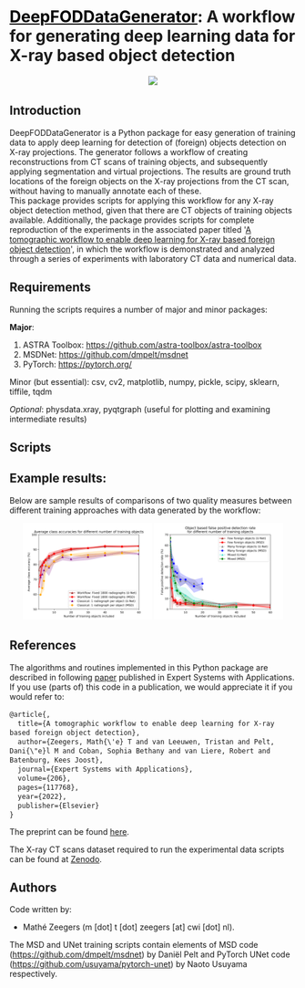 # <a href="https://www.sciencedirect.com/science/article/pii/S0957417422010429" style="color: black;">DeepFODDataGenerator</a>: A workflow for generating deep learning data for X-ray based object detection

   <p align="center">
   <img src="./images/Workflowv3Applied_simplified.svg">
    </p>
    
## Introduction

DeepFODDataGenerator is a Python package for easy generation of training data to apply deep learning for detection of (foreign) objects detection on X-ray projections. The generator follows a workflow of creating reconstructions from CT scans of training objects, and subsequently applying segmentation and virtual projections. The results are ground truth locations of the foreign objects on the X-ray projections from the CT scan, without having to manually annotate each of these.  
This package provides scripts for applying this workflow for any X-ray object detection method, given that there are CT objects of training objects available. Additionally, the package provides scripts for complete reproduction of the experiments in the associated paper titled '[A tomographic workflow to enable deep learning for X-ray based foreign object detection](https://www.sciencedirect.com/science/article/pii/S0957417422010429)', in which the workflow is demonstrated and analyzed through a series of experiments with laboratory CT data and numerical data.  


## Requirements

Running the scripts requires a number of major and minor packages:

**Major**:
1. ASTRA Toolbox:
https://github.com/astra-toolbox/astra-toolbox
2. MSDNet:
https://github.com/dmpelt/msdnet
3. PyTorch:
https://pytorch.org/

Minor (but essential):
csv, cv2, matplotlib, numpy, pickle, scipy, sklearn, tiffile, tqdm

*Optional*:
physdata.xray, pyqtgraph (useful for plotting and examining intermediate results)


## Scripts



## Example results:

Below are sample results of comparisons of two quality measures between different training approaches with data generated by the workflow:
   <p align="center">
   <img src="./images/Results_MSDUNET_5Avgs_AvgClassAcc_shaded.png" style="width: 45%">
   <img src="./images/Results_MSDUNET_5Avgs_FPrate_shaded.png" style="width: 45%">
   </p>
   

## References

The algorithms and routines implemented in this Python package are described in following [paper](https://www.sciencedirect.com/science/article/pii/S0957417422010429) published in Expert Systems with Applications. If you use (parts of) this code in a publication, we would appreciate it if you would refer to:

```
@article{,
  title={A tomographic workflow to enable deep learning for X-ray based foreign object detection},
  author={Zeegers, Math{\'e} T and van Leeuwen, Tristan and Pelt, Dani{\"e}l M and Coban, Sophia Bethany and van Liere, Robert and Batenburg, Kees Joost},
  journal={Expert Systems with Applications},
  volume={206},
  pages={117768},
  year={2022},
  publisher={Elsevier}
}
```
The preprint can be found [here](https://arxiv.org/abs/2201.12184).

The X-ray CT scans dataset required to run the experimental data scripts can be found at [Zenodo](https://zenodo.org/record/5866228).


## Authors

Code written by:
- Mathé Zeegers (m [dot] t [dot] zeegers [at] cwi [dot] nl).

The MSD and UNet training scripts contain elements of MSD code (https://github.com/dmpelt/msdnet) by Daniël Pelt and PyTorch UNet code (https://github.com/usuyama/pytorch-unet) by Naoto Usuyama respectively.
